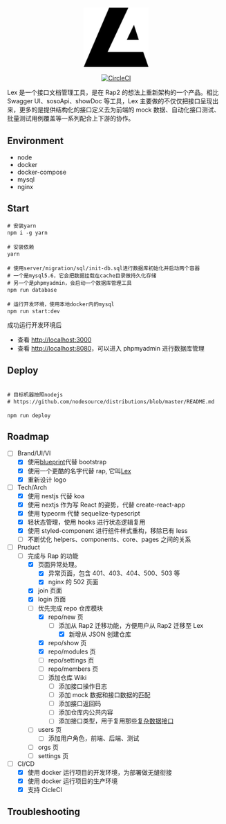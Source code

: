 <p align="center">
  <a href="https://lex-land.online" target="blank"><img src="./public/images/logo.svg" width="150" alt="Lex Logo" /></a>
</p>

<p align="center">
  <a href="https://circleci.com/gh/lex-land/lex" target="blank"><img src="https://circleci.com/gh/lex-land/lex.svg?style=svg" alt="CircleCI" /></a>
</p>

Lex 是一个接口文档管理工具，是在 Rap2 的想法上重新架构的一个产品。相比 Swagger UI、sosoApi、showDoc 等工具，Lex 主要做的不仅仅把接口呈现出来，更多的是提供结构化的接口定义去为前端的 mock 数据、自动化接口测试、批量测试用例覆盖等一系列配合上下游的协作。

## Environment

- node
- docker
- docker-compose
- mysql
- nginx

## Start

```shell
# 安装yarn
npm i -g yarn

# 安装依赖
yarn

# 使用server/migration/sql/init-db.sql进行数据库初始化并启动两个容器
# 一个是mysql5.6，它会把数据挂载在cache目录做持久化存储
# 另一个是phpmyadmin，会启动一个数据库管理工具
npm run database

# 运行开发环境，使用本地docker内的mysql
npm run start:dev
```

成功运行开发环境后

- 查看 [http://localhost:3000](http://localhost:3000)
- 查看 [http://localhost:8080](http://localhost:8080)，可以进入 phpmyadmin 进行数据库管理

## Deploy

```shell

# 目标机器按照nodejs
# https://github.com/nodesource/distributions/blob/master/README.md

npm run deploy
```

## Roadmap

- [ ] Brand/UI/VI
  - [x] 使用[blueprint](https://blueprintjs.com/docs/#core)代替 bootstrap
  - [x] 使用一个更酷的名字代替 rap, 它叫[Lex](https://zh.wikipedia.org/wiki/%E9%9B%B7%E5%85%8B%E6%96%AF%C2%B7%E8%B7%AF%E7%91%9F)
  - [x] 重新设计 logo
- [ ] Tech/Arch
  - [x] 使用 nestjs 代替 koa
  - [x] 使用 nextjs 作为写 React 的姿势，代替 create-react-app
  - [x] 使用 typeorm 代替 sequelize-typescript
  - [x] 轻状态管理，使用 hooks 进行状态逻辑复用
  - [x] 使用 styled-component 进行组件样式重构，移除已有 less
  - [ ] 不断优化 helpers、components、core、pages 之间的关系
- [ ] Pruduct
  - [ ] 完成与 Rap 的功能
    - [x] 页面异常处理。
      - [x] 异常页面，包含 401、403、404、500、503 等
      - [x] nginx 的 502 页面
    - [x] join 页面
    - [x] login 页面
    - [ ] 优先完成 repo 仓库模块
      - [x] repo/new 页
        - [ ] 添加从 Rap2 迁移功能，方便用户从 Rap2 迁移至 Lex
          - [x] 新增从 JSON 创建仓库
      - [x] repo/show 页
      - [x] repo/modules 页
      - [ ] repo/settings 页
      - [ ] repo/members 页
      - [ ] 添加仓库 Wiki
        - [ ] 添加接口操作日志
        - [ ] 添加 mock 数据和接口数据的匹配
        - [ ] 添加接口返回码
        - [ ] 添加仓库内公共内容
        - [ ] 添加接口类型，用于复用那些[复杂数据接口](https://blueprintjs.com/docs/#core/components/control-group.props)
    - [ ] users 页
      - [ ] 添加用户角色，前端、后端、测试
    - [ ] orgs 页
    - [ ] settings 页
- [ ] CI/CD
  - [x] 使用 docker 运行项目的开发环境，为部署做无缝衔接
  - [x] 使用 docker 运行项目的生产环境
  - [x] 支持 CicleCI

## Troubleshooting
